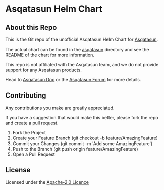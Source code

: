 Asqatasun Helm Chart
=================

About this Repo
----------------

This is the Git repo of the unofficial Asqatasun Helm Chart for [Asqatasun](https://asqatasun.org/).

The actual chart can be found in the [asqatasun](asqatasun) directory and see the README of the chart for more information.

This repo is not affiliated with the Asqatasun team, and we do not provide support for any Asqatasun products.

Head to [Asqatasun Doc](https://doc.asqatasun.org) or the [Asqatasun Forum](https://forum.asqatasun.org/) for more details.

Contributing
------------

Any contributions you make are greatly appreciated.

If you have a suggestion that would make this better, please fork the repo and create a pull request.

1. Fork the Project
2. Create your Feature Branch (git checkout -b feature/AmazingFeature)
3. Commit your Changes (git commit -m 'Add some AmazingFeature')
4. Push to the Branch (git push origin feature/AmazingFeature)
5. Open a Pull Request


License
-------

Licensed under the [Apache-2.0 Licence](LICENSE)
